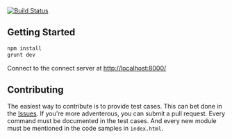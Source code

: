 [![Build Status](https://travis-ci.org/crccheck/fuckingansible.svg?branch=master)](https://travis-ci.org/crccheck/fuckingansible)


Getting Started
---------------

```bash
npm install
grunt dev
```

Connect to the connect server at <http://localhost:8000/>


Contributing
------------

The easiest way to contribute is to provide test cases. This can bet done in
the [Issues](https://github.com/crccheck/fuckingansible/issues). If you're more
adventerous, you can submit a pull request. Every command must be documented in
the test cases. And every new module must be mentioned in the code samples in
`index.html`.

